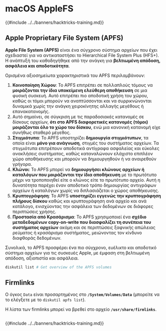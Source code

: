 # macOS AppleFS

{{#include ../../banners/hacktricks-training.md}}

## Apple Proprietary File System (APFS)

**Apple File System (APFS)** είναι ένα σύγχρονο σύστημα αρχείων που έχει σχεδιαστεί για να αντικαταστήσει το Hierarchical File System Plus (HFS+). Η ανάπτυξή του καθοδηγήθηκε από την ανάγκη για **βελτιωμένη απόδοση, ασφάλεια και αποδοτικότητα**.

Ορισμένα αξιοσημείωτα χαρακτηριστικά του APFS περιλαμβάνουν:

1. **Κοινοποίηση Χώρου**: Το APFS επιτρέπει σε πολλαπλούς τόμους να **μοιράζονται την ίδια υποκείμενη ελεύθερη αποθήκευση** σε μια φυσική συσκευή. Αυτό επιτρέπει πιο αποδοτική χρήση του χώρου, καθώς οι τόμοι μπορούν να αναπτύσσονται και να συρρικνώνονται δυναμικά χωρίς την ανάγκη χειροκίνητης αλλαγής μεγέθους ή επανακατανομής.
1. Αυτό σημαίνει, σε σύγκριση με τις παραδοσιακές κατανομές σε δίσκους αρχείων, **ότι στο APFS διαφορετικές κατανομές (τόμοι) μοιράζονται όλο το χώρο του δίσκου**, ενώ μια κανονική κατανομή είχε συνήθως σταθερό μέγεθος.
2. **Στιγμιότυπα**: Το APFS υποστηρίζει **δημιουργία στιγμιότυπων**, τα οποία είναι **μόνο για ανάγνωση**, στιγμές του συστήματος αρχείων. Τα στιγμιότυπα επιτρέπουν αποδοτικά αντίγραφα ασφαλείας και εύκολες ανακλήσεις συστήματος, καθώς καταναλώνουν ελάχιστο επιπλέον χώρο αποθήκευσης και μπορούν να δημιουργηθούν ή να αναιρεθούν γρήγορα.
3. **Κλώνοι**: Το APFS μπορεί να **δημιουργήσει κλώνους αρχείων ή καταλόγων που μοιράζονται την ίδια αποθήκευση** με το πρωτότυπο μέχρι να τροποποιηθεί είτε ο κλώνος είτε το πρωτότυπο αρχείο. Αυτή η δυνατότητα παρέχει έναν αποδοτικό τρόπο δημιουργίας αντιγράφων αρχείων ή καταλόγων χωρίς να διπλασιάζεται ο χώρος αποθήκευσης.
4. **Κρυπτογράφηση**: Το APFS **υποστηρίζει εγγενώς την κρυπτογράφηση πλήρους δίσκου** καθώς και κρυπτογράφηση ανά αρχείο και ανά κατάλογο, ενισχύοντας την ασφάλεια των δεδομένων σε διάφορες περιπτώσεις χρήσης.
5. **Προστασία από Κρασάρισμα**: Το APFS χρησιμοποιεί ένα **σχέδιο μεταδεδομένων copy-on-write που διασφαλίζει τη συνέπεια του συστήματος αρχείων** ακόμη και σε περιπτώσεις ξαφνικής απώλειας ρεύματος ή κρασάρισμα συστήματος, μειώνοντας τον κίνδυνο διαφθοράς δεδομένων.

Συνολικά, το APFS προσφέρει ένα πιο σύγχρονο, ευέλικτο και αποδοτικό σύστημα αρχείων για τις συσκευές Apple, με έμφαση στη βελτιωμένη απόδοση, αξιοπιστία και ασφάλεια.
```bash
diskutil list # Get overview of the APFS volumes
```
## Firmlinks

Ο όγκος `Data` είναι προσαρτημένος στο **`/System/Volumes/Data`** (μπορείτε να το ελέγξετε με το `diskutil apfs list`).

Η λίστα των firmlinks μπορεί να βρεθεί στο αρχείο **`/usr/share/firmlinks`**.
```bash

```
{{#include ../../banners/hacktricks-training.md}}
